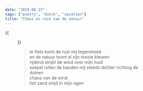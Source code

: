 ```yaml
---
date: "2019-08-23"
tags: ["poetry", "dutch", "vacation"]
title: "Chaos en rust van de natuur"
---
```


{{<figure src="/images/chaos-en-rust-van-de-natuur/sunrise.jpg" caption="Dunes of the Dutch island Terschelling at summer sunrise">}}

> te fiets komt de rust mij tegenmoed<br />
> en de natuur toont al zijn mooie kleuren<br />
> rijdend strijkt de wind over mijn huid<br />
> soepel rollen de banden mij steeds dichter richting de duinen<br />
> chaos van de wind<br />
> het zand snijd in mijn ogen<br />
